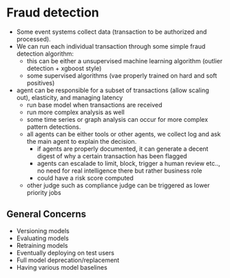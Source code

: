# Fraud detection

- Some event systems collect data (transaction to be authorized and processed).
- We can run each individual transaction through some simple fraud detection algorithm:
  - this can be either a unsupervised machine learning algorithm (outlier detection + xgboost style)
  - some supervised algorithms (vae properly trained on hard and soft positives)
- agent can be responsible for a subset of transactions (allow scaling out), elasticity, and managing latency
  - run base model when transactions are received
  - run more complex analysis as well
  - some time series or graph analysis can occur for more complex pattern detections.
  - all agents can be either tools or other agents, we collect log and ask the main agent to explain the decision.
    - if agents are properly documented, it can generate a decent digest of why a certain transaction has been flagged
    - agents can escalade to limit, block, trigger a human review etc.., no need for real intelligence there but rather business role
    - could have a risk score computed
  - other judge such as compliance judge can be triggered as lower priority jobs


## General Concerns

- Versioning models
- Evaluating models
- Retraining models
- Eventually deploying on test users
- Full model deprecation/replacement
- Having various model baselines